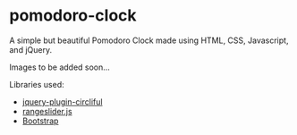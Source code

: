 # pomodoro-clock
A simple but beautiful Pomodoro Clock made using HTML, CSS, Javascript, and jQuery.

Images to be added soon...

Libraries used:
- [jquery-plugin-circliful](https://github.com/pguso/jquery-plugin-circliful)
- [rangeslider.js](https://github.com/andreruffert/rangeslider.js)
- [Bootstrap](https://github.com/twbs/bootstrap)

